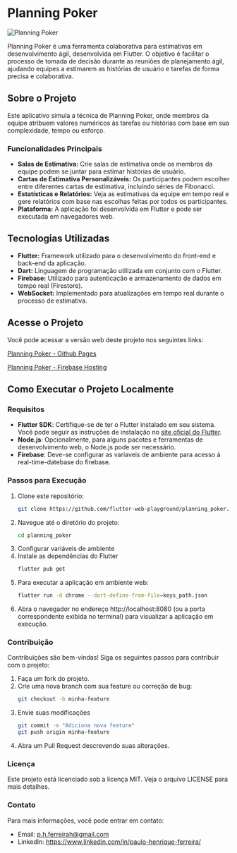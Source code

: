 # Planning Poker

![Planning Poker](https://github.com/phferreira/assets/blob/master/images/planning_poker_table.png)

Planning Poker é uma ferramenta colaborativa para estimativas em desenvolvimento ágil, desenvolvida em Flutter. O objetivo é facilitar o processo de tomada de decisão durante as reuniões de planejamento ágil, ajudando equipes a estimarem as histórias de usuário e tarefas de forma precisa e colaborativa.

## Sobre o Projeto

Este aplicativo simula a técnica de Planning Poker, onde membros da equipe atribuem valores numéricos às tarefas ou histórias com base em sua complexidade, tempo ou esforço. 

### Funcionalidades Principais

- **Salas de Estimativa:** Crie salas de estimativa onde os membros da equipe podem se juntar para estimar histórias de usuário.
- **Cartas de Estimativa Personalizáveis:** Os participantes podem escolher entre diferentes cartas de estimativa, incluindo séries de Fibonacci.
- **Estatísticas e Relatórios:** Veja as estimativas da equipe em tempo real e gere relatórios com base nas escolhas feitas por todos os participantes.
- **Plataforma:** A aplicação foi desenvolvida em Flutter e pode ser executada em navegadores web.

## Tecnologias Utilizadas

- **Flutter:** Framework utilizado para o desenvolvimento do front-end e back-end da aplicação.
- **Dart:** Linguagem de programação utilizada em conjunto com o Flutter.
- **Firebase:** Utilizado para autenticação e armazenamento de dados em tempo real (Firestore).
- **WebSocket:** Implementado para atualizações em tempo real durante o processo de estimativa.

## Acesse o Projeto

Você pode acessar a versão web deste projeto nos seguintes links:

[Planning Poker - Github Pages](https://flutter-web-playground.github.io/planning_poker/)

[Planning Poker - Firebase Hosting](https://planning-poker-6aaa3.web.app/)

## Como Executar o Projeto Localmente

### Requisitos

- **Flutter SDK**: Certifique-se de ter o Flutter instalado em seu sistema. Você pode seguir as instruções de instalação no [site oficial do Flutter](https://flutter.dev/docs/get-started/install).
- **Node.js**: Opcionalmente, para alguns pacotes e ferramentas de desenvolvimento web, o Node.js pode ser necessário.
- **Firebase**: Deve-se configurar as variaveis de ambiente para acesso à real-time-datebase do firebase.

### Passos para Execução

1. Clone este repositório:
   ```bash
   git clone https://github.com/flutter-web-playground/planning_poker.git
2. Navegue até o diretório do projeto:
   ```bash
   cd planning_poker
4. Configurar variáveis de ambiente
6. Instale as dependências do Flutter
   ```bash
   flutter pub get
7. Para executar a aplicação em ambiente web:
   ```bash
   flutter run -d chrome --dart-define-from-file=keys_path.json  
8. Abra o navegador no endereço http://localhost:8080 (ou a porta correspondente exibida no terminal) para visualizar a aplicação em execução.

### Contribuição
Contribuições são bem-vindas! Siga os seguintes passos para contribuir com o projeto:

1. Faça um fork do projeto.
2. Crie uma nova branch com sua feature ou correção de bug:
   ```bash
   git checkout -b minha-feature
3. Envie suas modificações
   ```bash
   git commit -m "Adiciona nova feature"
   git push origin minha-feature
5. Abra um Pull Request descrevendo suas alterações.

### Licença
Este projeto está licenciado sob a licença MIT. Veja o arquivo LICENSE para mais detalhes.

### Contato
Para mais informações, você pode entrar em contato:

- Email: p.h.ferreirah@gmail.com
- LinkedIn: https://www.linkedin.com/in/paulo-henrique-ferreira/

